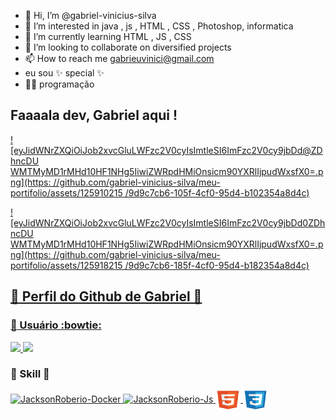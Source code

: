 - 👋 Hi, I’m @gabriel-vinicius-silva
- 👀 I’m interested in java , js , HTML , CSS , Photoshop,  informatica
- 🌱 I’m currently learning HTML , JS , CSS
- 💞️ I’m looking to collaborate on 
diversified projects
- 📫 How to reach me gabrieuvinici@gmail.com
- eu sou ✨ special ✨
- 🫶🏽 programação 

## Faaaala dev, Gabriel aqui !

<div>
  <a href="https://github.com/gabriel-vinicius-silva">



   <a href="https://github-readme-stats.vercel.app/api/top-langs/?username ={username)&theme=blue-green"></div>



<div aling="center">

 ! [eyJidWNrZXQiOiJob2xvcGluLWFzc2V0cyIsImtleSI6ImFzc2V0cy9jbDd@ZDhncDU WMTMyMD1rMHd10HF1NHg5IiwiZWRpdHMiOnsicm90YXRlIjpudWxsfX0=.png](https: //github.com/gabriel-vinicius-silva/meu-portifolio/assets/125910215 /9d9c7cb6-105f-4cf0-95d4-b102354a8d4c)


</div>

! [eyJidWNrZXQiOiJob2xvcGluLWFzc2V0cyIsImtleSI6ImFzc2V0cy9jbDd0ZDhncDU WMTMyMD1rMHd10HF1NHg5IiwiZWRpdHMiOnsicm90YXRlIjpudWxsfX0=.png](https: //github.com/gabriel-vinicius-silva/meu-portifolio/assets/125918215 /9d9c7cb6-185f-4cf0-95d4-b182354a8d4c)




 ## :small_orange_diamond: Perfil do Github de Gabriel 👋 
  
 <div> 
   <a href="https://Gabriel " target="_blank" > 

  
 ### :small_orange_diamond: Usuário :bowtie: 
 <div> 
   <a href="https://github.com/gabriel-vinicius-silva"> 
       <img src="https://img.shields.io/badge/Windows-0078D6?style=for-the-badge&logo=windows&logoColor=white" />
       <img src="https://img.shields.io/badge/Notepad++-90E59A.svg?style=for-the-badge&logo=notepad%2B%2B&logoColor=black" />   
   </a> 
 </div> 
  
 ### :small_orange_diamond: Skill :clap: 
 <div> 
     <a href="https://github.com/"gabriel-vinicius-silva"> 
         <img height="30" width="40" alt="JacksonRoberio-Docker" src="https://cdn.jsdelivr.net/gh/devicons/devicon/icons/java/java-original.svg" /> 
         <img height="30" width="40" alt="JacksonRoberio-Js" src="https://cdn.jsdelivr.net/gh/devicons/devicon/icons/javascript/javascript-plain.svg" /> 
          <img align="center" alt="HTML" height="30" width="40" src="https://raw.githubusercontent.com/devicons/devicon/master/icons/html5/html5-original.svg">
            <img align="center" alt="CSS" height="30" width="40" src="https://raw.githubusercontent.com/devicons/devicon/master/icons/css3/css3-original.svg">


